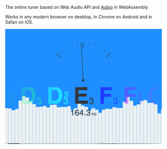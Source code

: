 The online tuner based on Web Audio API and [Aubio](https://aubio.org/) in WebAssembly  

Works in any modern browser on desktop, in Chrome on Android and in Safari on iOS. 

![](screen.png)
